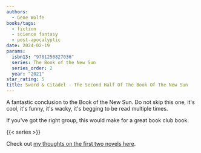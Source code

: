 ```yaml
---
authors:
  - Gene Wolfe
books/tags:
  - fiction
  - science fantasy
  - post-apocalyptic
date: 2024-02-19
params:
  isbn13: "9781250827036"
  series: The Book of the New Sun
  series_order: 2
  year: "2021"
star_rating: 5
title: Sword & Citadel - The Second Half Of The Book Of The New Sun
---
```


A fantastic conclusion to the Book of the New Sun. Do not skip this one, it's cool, it's funny, it's wacky, it's begging to be read multiple times.

If you've got the right group, this would make for a great book club book.

<!--more-->

{{< series >}}

Check out [my thoughts on the first two novels here](/books/2024-02-11/).
